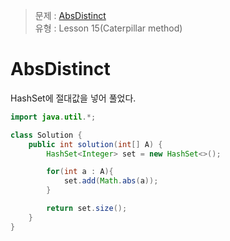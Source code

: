 >  문제 : [AbsDistinct](https://app.codility.com/programmers/lessons/15-caterpillar_method/abs_distinct/) </br>
유형 : Lesson 15(Caterpillar method) </br>

# AbsDistinct
HashSet에 절대값을 넣어 풀었다.

```java
import java.util.*;

class Solution {
    public int solution(int[] A) {
        HashSet<Integer> set = new HashSet<>();

        for(int a : A){
            set.add(Math.abs(a));
        }

        return set.size();
    }
}
```

